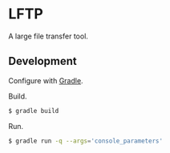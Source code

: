 # LFTP

A large file transfer tool.

## Development

Configure with [Gradle](https://gradle.org/).

Build.

```sh
$ gradle build
```

Run.

```sh
$ gradle run -q --args='console_parameters'
```

